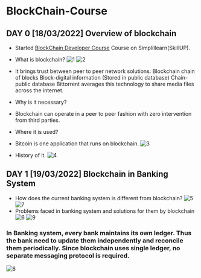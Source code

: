 # BlockChain-Course
## DAY 0 [18/03/2022] Overview of blockchain
* Started [BlockChain Developer Course](https://lms.simplilearn.com/courses/3111/Blockchain-Certification-Training/syllabus) Course on Simplillearn(SkillUP).
* What is blockchain?
 ![1](https://user-images.githubusercontent.com/79328907/159132145-5d5461dd-0cd4-4299-ac79-b71fc7f416dd.png)
![2](https://user-images.githubusercontent.com/79328907/159132156-63329cf6-4742-4a0e-b9e5-4969dcf16b73.png)

* It brings trust between peer to peer network solutions. Blockchain chain of blocks Block-digital information (Stored in public database) Chain- public database Bittorrent averages this technology to share media files across the internet.
* Why is it necessary?
* Blockchain can operate in a peer to peer fashion with zero intervention from third parties.
* Where it is used?
* Bitcoin is one application that runs on blockchain.
![3](https://user-images.githubusercontent.com/79328907/159132180-d5a55b9d-a0cc-4c80-baa9-bec6dfe49248.png)

* History of it.
 ![4](https://user-images.githubusercontent.com/79328907/159132190-32f83bf1-98d2-4f65-afc8-808d55c23290.png)
## DAY 1 [19/03/2022] Blockchain in Banking System
* How does the current banking system is different from blockchain?
![5](https://user-images.githubusercontent.com/79328907/159133390-9873ba82-4534-43e7-b8bd-788ed7e332f3.png)
![7](https://user-images.githubusercontent.com/79328907/159133404-c2f0fc38-4d6b-46cf-8735-e51561c91b0a.png)
* Problems faced in banking system and solutions for them by blockchain
![6](https://user-images.githubusercontent.com/79328907/159133428-a19c6de4-c28d-441d-8ba6-aa7ddb121e4d.png)
![9](https://user-images.githubusercontent.com/79328907/159133472-c4277079-dbe0-468d-8e33-6ad805e470ff.png)

### In Banking system, every bank maintains its own ledger. Thus the bank need to update them independently and reconcile them periodically. Since blockchain uses single ledger, no separate messaging protocol is required.
![8](https://user-images.githubusercontent.com/79328907/159133444-eba08a87-2c3a-4687-8041-f6dc2796711e.png)



